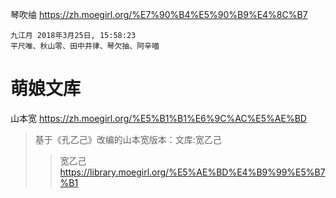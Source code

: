
琴吹䌷 https://zh.moegirl.org/%E7%90%B4%E5%90%B9%E4%8C%B7
```
九江月 2018年3月25日, 15:58:23
平尺唯、秋山零、田中井律、琴欠抽、阿辛喵
```

# 萌娘文库

山本宽 https://zh.moegirl.org/%E5%B1%B1%E6%9C%AC%E5%AE%BD
> 基于《孔乙己》改编的山本宽版本：文库:宽乙己
>> 宽乙己 https://library.moegirl.org/%E5%AE%BD%E4%B9%99%E5%B7%B1
